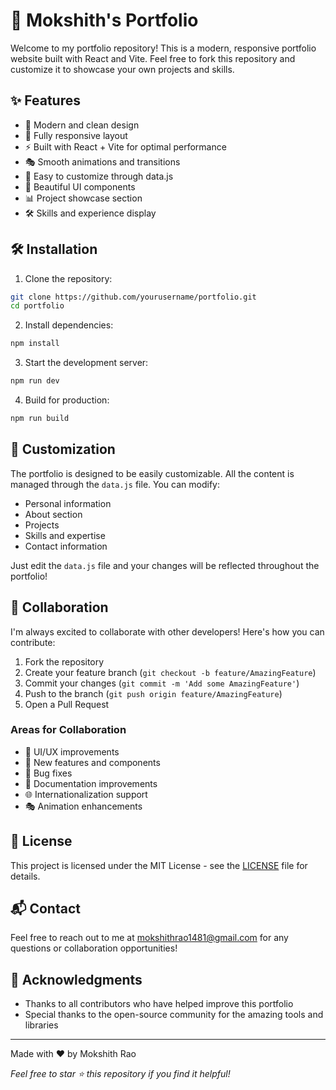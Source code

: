 # 🚀 Mokshith's Portfolio

Welcome to my portfolio repository! This is a modern, responsive portfolio website built with React and Vite. Feel free to fork this repository and customize it to showcase your own projects and skills.

## ✨ Features

- 🎨 Modern and clean design
- 📱 Fully responsive layout
- ⚡ Built with React + Vite for optimal performance
- 🎭 Smooth animations and transitions
- 🎯 Easy to customize through data.js
- 🌈 Beautiful UI components
- 📊 Project showcase section
- 🛠️ Skills and experience display

## 🛠️ Installation

1. Clone the repository:
```bash
git clone https://github.com/yourusername/portfolio.git
cd portfolio
```

2. Install dependencies:
```bash
npm install
```

3. Start the development server:
```bash
npm run dev
```

4. Build for production:
```bash
npm run build
```

## 🎨 Customization

The portfolio is designed to be easily customizable. All the content is managed through the `data.js` file. You can modify:

- Personal information
- About section
- Projects
- Skills and expertise
- Contact information

Just edit the `data.js` file and your changes will be reflected throughout the portfolio!

## 🤝 Collaboration

I'm always excited to collaborate with other developers! Here's how you can contribute:

1. Fork the repository
2. Create your feature branch (`git checkout -b feature/AmazingFeature`)
3. Commit your changes (`git commit -m 'Add some AmazingFeature'`)
4. Push to the branch (`git push origin feature/AmazingFeature`)
5. Open a Pull Request

### Areas for Collaboration

- 🎨 UI/UX improvements
- 🚀 New features and components
- 🐛 Bug fixes
- 📝 Documentation improvements
- 🌐 Internationalization support
- 🎭 Animation enhancements

## 📝 License

This project is licensed under the MIT License - see the [LICENSE](LICENSE) file for details.

## 📬 Contact

Feel free to reach out to me at mokshithrao1481@gmail.com for any questions or collaboration opportunities!

## 🙏 Acknowledgments

- Thanks to all contributors who have helped improve this portfolio
- Special thanks to the open-source community for the amazing tools and libraries

---

Made with ❤️ by Mokshith Rao

*Feel free to star ⭐ this repository if you find it helpful!*
